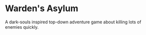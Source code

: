 # Warden's Asylum
A dark-souls inspired top-down adventure game about killing lots of enemies quickly.
